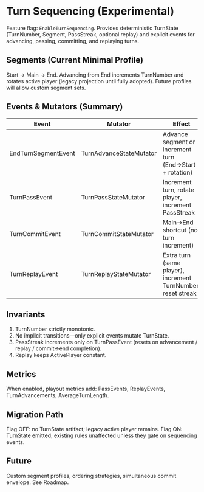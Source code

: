 # Turn Sequencing (Experimental)

Feature flag: `EnableTurnSequencing`. Provides deterministic TurnState (TurnNumber, Segment, PassStreak, optional replay) and explicit events for advancing, passing, committing, and replaying turns.

## Segments (Current Minimal Profile)

Start → Main → End. Advancing from End increments TurnNumber and rotates active player (legacy projection until fully adopted). Future profiles will allow custom segment sets.

## Events & Mutators (Summary)

| Event | Mutator | Effect |
|-------|---------|--------|
| EndTurnSegmentEvent | TurnAdvanceStateMutator | Advance segment or increment turn (End→Start + rotation) |
| TurnPassEvent | TurnPassStateMutator | Increment turn, rotate player, increment PassStreak |
| TurnCommitEvent | TurnCommitStateMutator | Main→End shortcut (no turn increment) |
| TurnReplayEvent | TurnReplayStateMutator | Extra turn (same player), increment TurnNumber, reset streak |

## Invariants

1. TurnNumber strictly monotonic.
2. No implicit transitions—only explicit events mutate TurnState.
3. PassStreak increments only on TurnPassEvent (resets on advancement / replay / commit→end completion).
4. Replay keeps ActivePlayer constant.

## Metrics

When enabled, playout metrics add: PassEvents, ReplayEvents, TurnAdvancements, AverageTurnLength.

## Migration Path

Flag OFF: no TurnState artifact; legacy active player remains.
Flag ON: TurnState emitted; existing rules unaffected unless they gate on sequencing events.

## Future

Custom segment profiles, ordering strategies, simultaneous commit envelope. See Roadmap.
